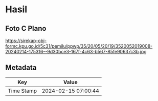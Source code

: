 # Hasil

## Foto C Plano

https://sirekap-obj-formc.kpu.go.id/5c31/pemilu/ppwp/35/20/05/20/19/3520052019008-20240214-175316--9d30bce3-167f-4c63-b567-85fe90637c3b.jpg


## Metadata

| Key        | Value               |
| ---------- | ------------------- |
| Time Stamp | 2024-02-15 07:00:44 |



